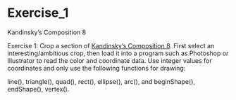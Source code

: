 # Exercise_1
Kandinsky’s Composition 8

Exercise 1: Crop a section of [Kandinsky’s Composition 8](http://media.guggenheim.org/content/arts_curriculum/masters/collections_kandinsky_l.jpg). First select an interesting/ambitious crop, then load it into a program such as Photoshop or Illustrator to read the color and coordinate data. Use integer values for coordinates and only use the following functions for drawing:

line(), triangle(), quad(), rect(), ellipse(), arc(), and beginShape(), endShape(), vertex().